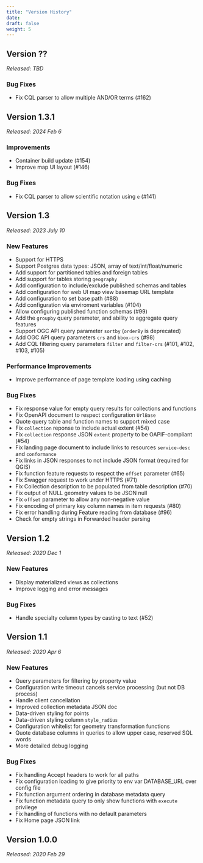 ```yaml
---
title: "Version History"
date:
draft: false
weight: 5
---
```


## Version ??
*Released: TBD*

### Bug Fixes

* Fix CQL parser to allow multiple AND/OR terms (#162)


## Version 1.3.1
*Released: 2024 Feb 6*

### Improvements

* Container build update (#154)
* Improve map UI layout (#146)

### Bug Fixes

* Fix CQL parser to allow scientific notation using `e` (#141)


## Version 1.3
*Released: 2023 July 10*

### New Features

* Support for HTTPS
* Support Postgres data types: JSON, array of text/int/float/numeric
* Add support for partitioned tables and foreign tables
* Add support for tables storing `geography`
* Add configuration to include/exclude published schemas and tables
* Add configuration for web UI map view basemap URL template
* Add configuration to set base path (#88)
* Add configuration via enviroment variables (#104)
* Allow configuring published function schemas (#99)
* Add the `groupby` query parameter, and ability to aggregate query features
* Support OGC API query parameter `sortby` (`orderBy` is deprecated)
* Add OGC API query parameters `crs` and `bbox-crs` (#98)
* Add CQL filtering query parameters `filter` and `filter-crs`  (#101, #102, #103, #105)

### Performance Improvements

* Improve performance of page template loading using caching

### Bug Fixes

* Fix response value for empty query results for collections and functions
* Fix OpenAPI document to respect configuration `UrlBase`
* Quote query table and function names to support mixed case
* Fix `collection` reponse to include actual extent (#54)
* Fix `collection` response JSON `extent` property to be OAPIF-compliant (#54)
* Fix landing page document to include links to resources `service-desc` and `conformance`
* Fix links in JSON responses to not include JSON format (required for QGIS)
* Fix function feature requests to respect the `offset` parameter (#65)
* Fix Swagger request to work under HTTPS (#71)
* Fix Collection description to be populated from table description (#70)
* Fix output of NULL geometry values to be JSON null
* Fix `offset` parameter to allow any non-negative value
* Fix encoding of primary key column names in item requests (#80)
* Fix error handling during Feature reading from database (#96)
* Check for empty strings in Forwarded header parsing

## Version 1.2
*Released: 2020 Dec 1*

### New Features

* Display materialized views as collections
* Improve logging and error messages

### Bug Fixes

* Handle specialty column types by casting to text (#52)

## Version 1.1
*Released: 2020 Apr 6*

### New Features

* Query parameters for filtering by property value
* Configuration write timeout cancels service processing (but not DB process)
* Handle client cancellation
* Improved collection metadata JSON doc
* Data-driven styling for points
* Data-driven styling column `style_radius`
* Configuration whitelist for geometry transformation functions
* Quote database columns in queries to allow upper case, reserved SQL words
* More detailed debug logging


### Bug Fixes

* Fix handling Accept headers to work for all paths
* Fix configuration loading to give priority to env var DATABASE_URL over config file
* Fix function argument ordering in database metadata query
* Fix function metadata query to only show functions with `execute` privilege
* Fix handling of functions with no default parameters
* Fix Home page JSON link

## Version 1.0.0
*Released: 2020 Feb 29*

